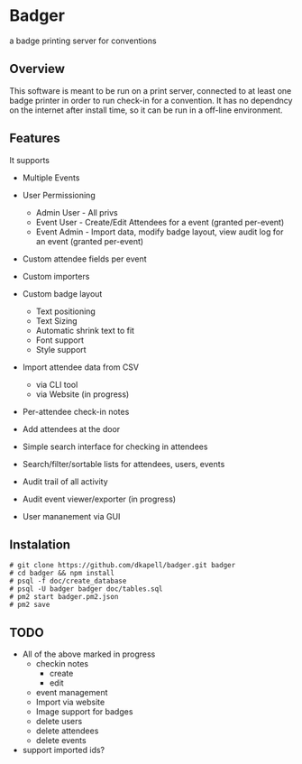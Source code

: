 # Badger
a badge printing server for conventions

## Overview
This software is meant to be run on a print server, connected to at least one badge printer in order to run check-in for a convention.  It has no dependncy on the internet after install time, so it can be run in a off-line environment.

## Features
It supports
* Multiple Events
* User Permissioning
    * Admin User - All privs
    * Event User - Create/Edit Attendees for a event (granted per-event)
    * Event Admin - Import data, modify badge layout, view audit log for an event (granted per-event)
* Custom attendee fields per event
* Custom importers
* Custom badge layout
    * Text positioning
    * Text Sizing
    * Automatic shrink text to fit
    * Font support
    * Style support

* Import attendee data from CSV
    * via CLI tool
    * via Website (in progress)
* Per-attendee check-in notes
* Add attendees at the door
* Simple search interface for checking in attendees
* Search/filter/sortable lists for attendees, users, events
* Audit trail of all activity
* Audit event viewer/exporter (in progress)
* User mananement via GUI

## Instalation

```
# git clone https://github.com/dkapell/badger.git badger
# cd badger && npm install
# psql -f doc/create_database
# psql -U badger badger doc/tables.sql
# pm2 start badger.pm2.json
# pm2 save
```

## TODO
* All of the above marked in progress
    * checkin notes
        * create
        * edit
    * event management
    * Import via website
    * Image support for badges
    * delete users
    * delete attendees
    * delete events
* support imported ids?
